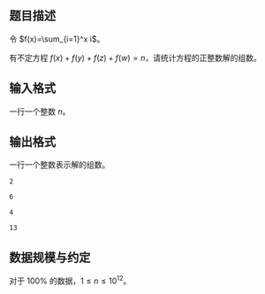 ## 题目描述

令 $f(x)=\sum_{i=1}^x i$。

有不定方程 $f(x)+f(y)+f(z)+f(w)=n$，请统计方程的正整数解的组数。

## 输入格式

一行一个整数 $n$。

## 输出格式

一行一个整数表示解的组数。

```input1
2
```

```output1
6
```

```input2
4
```

```output2
13
```

## 数据规模与约定

对于 $100\%$ 的数据，$1\leq n\leq 10^{12}$。

